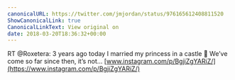 ```yaml
---
canonicalURL: https://twitter.com/jmjordan/status/976165612408811520
ShowCanonicalLink: true
CanonicalLinkText: View original on
date: 2018-03-20T18:36:32+00:00
---
```

RT @Roxetera: 3 years ago today I married my princess in a castle 💖 We’ve come so far since then, it’s not… [www.instagram.com/p/BgjiZgYARiZ/](https://www.instagram.com/p/BgjiZgYARiZ/)